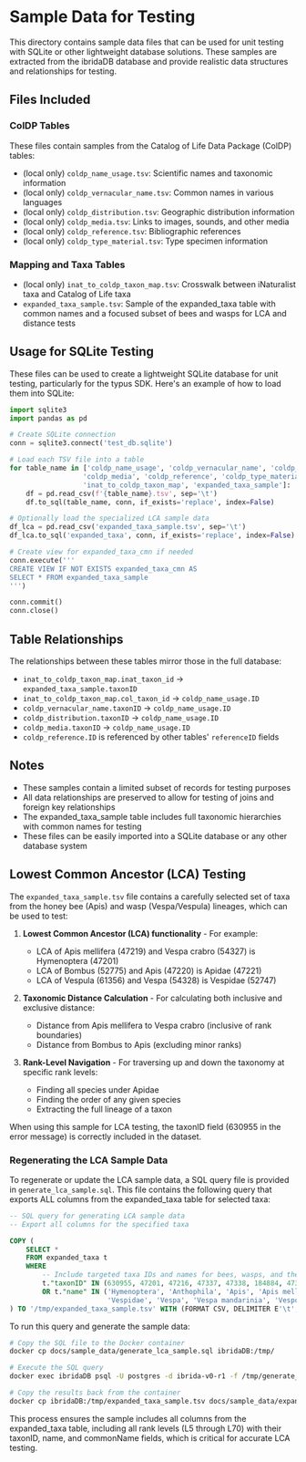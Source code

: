 # Sample Data for Testing

This directory contains sample data files that can be used for unit testing with SQLite or other lightweight database solutions. These samples are extracted from the ibridaDB database and provide realistic data structures and relationships for testing.

## Files Included

### ColDP Tables

These files contain samples from the Catalog of Life Data Package (ColDP) tables:

- (local only) `coldp_name_usage.tsv`: Scientific names and taxonomic information
- (local only) `coldp_vernacular_name.tsv`: Common names in various languages
- (local only) `coldp_distribution.tsv`: Geographic distribution information
- (local only) `coldp_media.tsv`: Links to images, sounds, and other media
- (local only) `coldp_reference.tsv`: Bibliographic references
- (local only) `coldp_type_material.tsv`: Type specimen information

### Mapping and Taxa Tables

- (local only) `inat_to_coldp_taxon_map.tsv`: Crosswalk between iNaturalist taxa and Catalog of Life taxa
- `expanded_taxa_sample.tsv`: Sample of the expanded_taxa table with common names and a focused subset of bees and wasps for LCA and distance tests

## Usage for SQLite Testing

These files can be used to create a lightweight SQLite database for unit testing, particularly for the typus SDK. Here's an example of how to load them into SQLite:

```python
import sqlite3
import pandas as pd

# Create SQLite connection
conn = sqlite3.connect('test_db.sqlite')

# Load each TSV file into a table
for table_name in ['coldp_name_usage', 'coldp_vernacular_name', 'coldp_distribution',
                  'coldp_media', 'coldp_reference', 'coldp_type_material',
                  'inat_to_coldp_taxon_map', 'expanded_taxa_sample']:
    df = pd.read_csv(f'{table_name}.tsv', sep='\t')
    df.to_sql(table_name, conn, if_exists='replace', index=False)

# Optionally load the specialized LCA sample data
df_lca = pd.read_csv('expanded_taxa_sample.tsv', sep='\t')
df_lca.to_sql('expanded_taxa', conn, if_exists='replace', index=False)

# Create view for expanded_taxa_cmn if needed
conn.execute('''
CREATE VIEW IF NOT EXISTS expanded_taxa_cmn AS
SELECT * FROM expanded_taxa_sample
''')

conn.commit()
conn.close()
```

## Table Relationships

The relationships between these tables mirror those in the full database:

- `inat_to_coldp_taxon_map.inat_taxon_id` → `expanded_taxa_sample.taxonID`
- `inat_to_coldp_taxon_map.col_taxon_id` → `coldp_name_usage.ID`
- `coldp_vernacular_name.taxonID` → `coldp_name_usage.ID`
- `coldp_distribution.taxonID` → `coldp_name_usage.ID`
- `coldp_media.taxonID` → `coldp_name_usage.ID`
- `coldp_reference.ID` is referenced by other tables' `referenceID` fields

## Notes

- These samples contain a limited subset of records for testing purposes
- All data relationships are preserved to allow for testing of joins and foreign key relationships
- The expanded_taxa_sample table includes full taxonomic hierarchies with common names for testing
- These files can be easily imported into a SQLite database or any other database system

## Lowest Common Ancestor (LCA) Testing

The `expanded_taxa_sample.tsv` file contains a carefully selected set of taxa from the honey bee (Apis) and wasp (Vespa/Vespula) lineages, which can be used to test:

1. **Lowest Common Ancestor (LCA) functionality** - For example:
   - LCA of Apis mellifera (47219) and Vespa crabro (54327) is Hymenoptera (47201)
   - LCA of Bombus (52775) and Apis (47220) is Apidae (47221)
   - LCA of Vespula (61356) and Vespa (54328) is Vespidae (52747)

2. **Taxonomic Distance Calculation** - For calculating both inclusive and exclusive distance:
   - Distance from Apis mellifera to Vespa crabro (inclusive of rank boundaries)
   - Distance from Bombus to Apis (excluding minor ranks)

3. **Rank-Level Navigation** - For traversing up and down the taxonomy at specific rank levels:
   - Finding all species under Apidae
   - Finding the order of any given species
   - Extracting the full lineage of a taxon

When using this sample for LCA testing, the taxonID field (630955 in the error message) is correctly included in the dataset.

### Regenerating the LCA Sample Data

To regenerate or update the LCA sample data, a SQL query file is provided in `generate_lca_sample.sql`. This file contains the following query that exports ALL columns from the expanded_taxa table for selected taxa:

```sql
-- SQL query for generating LCA sample data
-- Export all columns for the specified taxa

COPY (
    SELECT *
    FROM expanded_taxa t
    WHERE
        -- Include targeted taxa IDs and names for bees, wasps, and their ancestors
        t."taxonID" IN (630955, 47201, 47216, 47337, 47338, 184884, 47369, 47218, 52747, 52775, 295935)
        OR t."name" IN ('Hymenoptera', 'Anthophila', 'Apis', 'Apis mellifera', 'Apidae', 'Animalia', 'Arthropoda', 'Insecta',
                        'Vespidae', 'Vespa', 'Vespa mandarinia', 'Vespoidea', 'Scoliidae', 'Vespa crabro', 'Vespinae', 'Vespula', 'Vespula vulgaris')
) TO '/tmp/expanded_taxa_sample.tsv' WITH (FORMAT CSV, DELIMITER E'\t', HEADER TRUE);
```

To run this query and generate the sample data:

```bash
# Copy the SQL file to the Docker container
docker cp docs/sample_data/generate_lca_sample.sql ibridaDB:/tmp/

# Execute the SQL query
docker exec ibridaDB psql -U postgres -d ibrida-v0-r1 -f /tmp/generate_lca_sample.sql

# Copy the results back from the container
docker cp ibridaDB:/tmp/expanded_taxa_sample.tsv docs/sample_data/expanded_taxa_sample.tsv
```

This process ensures the sample includes all columns from the expanded_taxa table, including all rank levels (L5 through L70) with their taxonID, name, and commonName fields, which is critical for accurate LCA testing.
